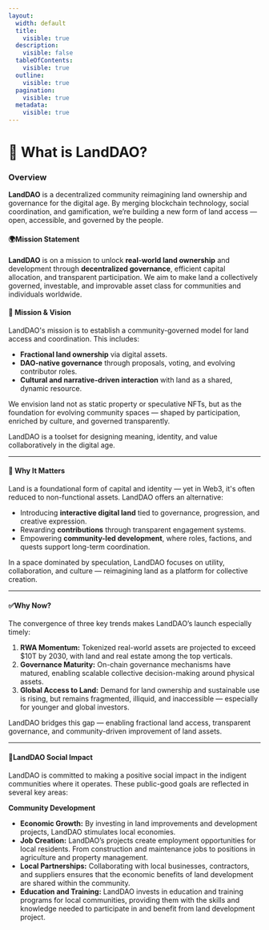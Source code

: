 ```yaml
---
layout:
  width: default
  title:
    visible: true
  description:
    visible: false
  tableOfContents:
    visible: true
  outline:
    visible: true
  pagination:
    visible: true
  metadata:
    visible: true
---
```


# 👋 What is LandDAO?

### Overview <a href="#overview" id="overview"></a>



**LandDAO** is a decentralized community reimagining land ownership and governance for the digital age. By merging blockchain technology, social coordination, and gamification, we’re building a new form of land access — open, accessible, and governed by the people.

#### 🌍Mission Statement <a href="#mission-statement" id="mission-statement"></a>

**LandDAO** is on a mission to unlock **real-world land ownership** and development through **decentralized governance**, efficient capital allocation, and transparent participation. We aim to make land a collectively governed, investable, and improvable asset class for communities and individuals worldwide.

#### 🎯 Mission & Vision <a href="#mission-and-vision" id="mission-and-vision"></a>

LandDAO's mission is to establish a community-governed model for land access and coordination. This includes:

* **Fractional land ownership** via digital assets.
* **DAO-native governance** through proposals, voting, and evolving contributor roles.
* **Cultural and narrative-driven interaction** with land as a shared, dynamic resource.

We envision land not as static property or speculative NFTs, but as the foundation for evolving community spaces — shaped by participation, enriched by culture, and governed transparently.

LandDAO is a toolset for designing meaning, identity, and value collaboratively in the digital age.

***

#### 🧭 Why It Matters <a href="#why-it-matters" id="why-it-matters"></a>

Land is a foundational form of capital and identity — yet in Web3, it's often reduced to non-functional assets. LandDAO offers an alternative:

* Introducing **interactive digital land** tied to governance, progression, and creative expression.
* Rewarding **contributions** through transparent engagement systems.
* Empowering **community-led development**, where roles, factions, and quests support long-term coordination.

In a space dominated by speculation, LandDAO focuses on utility, collaboration, and culture — reimagining land as a platform for collective creation.

***

#### ✅Why Now? <a href="#why-now" id="why-now"></a>

The convergence of three key trends makes LandDAO’s launch especially timely:

1. **RWA Momentum:** Tokenized real-world assets are projected to exceed $10T by 2030, with land and real estate among the top verticals.
2. **Governance Maturity:** On-chain governance mechanisms have matured, enabling scalable collective decision-making around physical assets.
3. **Global Access to Land:** Demand for land ownership and sustainable use is rising, but remains fragmented, illiquid, and inaccessible — especially for younger and global investors.

LandDAO bridges this gap — enabling fractional land access, transparent governance, and community-driven improvement of land assets.

***

#### 👥LandDAO Social Impact <a href="#landdao-social-impact" id="landdao-social-impact"></a>

LandDAO is committed to making a positive social impact in the indigent communities where it operates. These public-good goals are reflected in several key areas:

**Community Development**

* **Economic Growth:** By investing in land improvements and development projects, LandDAO stimulates local economies.
* **Job Creation:** LandDAO’s projects create employment opportunities for local residents. From construction and maintenance jobs to positions in agriculture and property management.
* **Local Partnerships:** Collaborating with local businesses, contractors, and suppliers ensures that the economic benefits of land development are shared within the community.
* **Education and Training:** LandDAO invests in education and training programs for local communities, providing them with the skills and knowledge needed to participate in and benefit from land development project.
